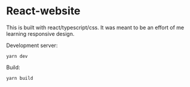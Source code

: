 # React-website
This is built with react/typescript/css. It was meant to be an effort of me learning responsive design.

Development server:

    yarn dev
    
Build:
    
    yarn build


